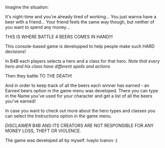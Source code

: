 Imagine the situation:

It's night-time and you're already tired of working...
You just wanna have a beer with a friend...
Your friend feels the same way though, but neither of you want to spend any money...

THIS IS WHERE BATTLE 4 BEERS COMES IN HAND!!!

This console-based game is developped to help people make such HARD decisions!

In B4B each players selects a hero and a class for that hero.
*Note that every hero and his class have different spells and actions*

Then they battle TO THE DEATH!

And in order to keep track of all the beers each winner has earned - an Earned beers option in the game menu was developed.
There you can type in the Name you've used for your character and get a list of all the beers you've earned!

In case you want to check out more about the hero types and classes you can select the Instructions option in the game menu.

*DISCLAIMER*
B4B AND ITS CREATORS ARE NOT RESPONSIBLE FOR ANY MONEY LOSS, THEFT OR VIOLENCE.

The game was developed all by myself: Ivaylo Ivanov :)

